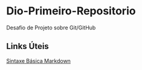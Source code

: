 # Dio-Primeiro-Repositorio
Desafio de Projeto sobre Git/GitHub

## Links Úteis
[Sintaxe Básica Markdown](https://www.markdownguide.org/getting-started/)
